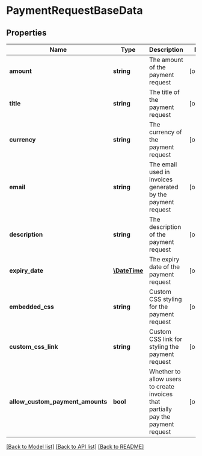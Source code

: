 # PaymentRequestBaseData

## Properties
Name | Type | Description | Notes
------------ | ------------- | ------------- | -------------
**amount** | **string** | The amount of the payment request | [optional] 
**title** | **string** | The title of the payment request | [optional] 
**currency** | **string** | The currency of the payment request | [optional] 
**email** | **string** | The email used in invoices generated by the payment request | [optional] 
**description** | **string** | The description of the payment request | [optional] 
**expiry_date** | [**\DateTime**](\DateTime.md) | The expiry date of the payment request | [optional] 
**embedded_css** | **string** | Custom CSS styling for the payment request | [optional] 
**custom_css_link** | **string** | Custom CSS link for styling the payment request | [optional] 
**allow_custom_payment_amounts** | **bool** | Whether to allow users to create invoices that partially pay the payment request | [optional] 

[[Back to Model list]](../../README.md#documentation-for-models) [[Back to API list]](../../README.md#documentation-for-api-endpoints) [[Back to README]](../../README.md)

